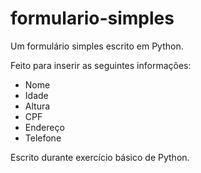 # formulario-simples
Um formulário simples escrito em Python.

Feito para inserir as seguintes informações:

- Nome
- Idade
- Altura
- CPF
- Endereço
- Telefone

Escrito durante exercício básico de Python.
